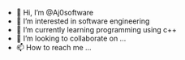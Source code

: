 - 👋 Hi, I’m @Aj0software
- 👀 I’m interested in software engineering
- 🌱 I’m currently learning programming using c++
- 💞️ I’m looking to collaborate on ...
- 📫 How to reach me ...

<!---
Aj0software/Aj0software is a ✨ special ✨ repository because its `README.md` (this file) appears on your GitHub profile.
You can click the Preview link to take a look at your changes.
--->
